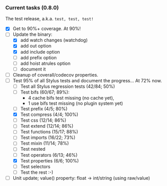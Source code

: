 ### Current tasks (0.8.0)

The test release, a.k.a. `test, test, test!`

 - [x] Get to 90%+ coverage.  At 90%!
 - [ ] Update the binary:
    - [x] add watch changes (watchdog)
    - [x] add out option
    - [x] add include option
    - [ ] add prefix option
    - [ ] add hoist atrules option
    - [ ] document it
 - [ ] Cleanup of coverall/codecov properties.
 - [ ] Test 95% of all Stylus tests and document the progress...  At 72% now.
     - [ ] Test all Stylus regression tests (42/84; 50%)
     - [ ] Test bifs (60/67; 89%):
         - 4 cache bifs test missing (no cache yet), 
         - 1 use bifs test missing (no plugin system yet) 
     - [ ] Test prefix (4/5; 80%)
     - [x] Test compress (4/4; 100%)
     - [ ] Test css (12/14; 86%)
     - [ ] Test extend (12/14; 86%)
     - [ ] Test functions (15/17; 88%)
     - [ ] Test imports (16/22; 73%)
     - [ ] Test mixin (11/14; 78%)
     - [ ] Test nested
     - [ ] Test operators (6/13; 46%)
     - [x] Test properties (6/6; 100%)
     - [ ] Test selectors
     - [ ] Test the rest :-)
 - [ ] Unit update; value() property: float -> int/string (using raw/value)
